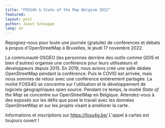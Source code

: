 ```yaml
---
title: "FOSS4G & State of the Map Belgium 2022"
featured:
layout: post
author: Joost Schouppe
lang: en
---
```


Rejoignez-nous pour toute une journée (gratuite) de conférences et débats à propos d'OpenStreetMap à Bruxelles, le jeudi 17 novembre 2022.

La communauté OSGEO (les personnes derrière des outils comme QGIS et bien d'autres) organise une conférence pour leurs utilisateurs et développeurs depuis 2015. En 2019, nous avions créé une salle dédiée OpenStreetMap pendant la conférence. Puis le COVID est arrivée, mais nous sommes de retour avec une conférence entièrement partagée. La moitié FOSS4G se concentre sur l'utilisation et le développement de logiciels géographiques open source. Pendant ce temps, la moitié *State of the Map* se concentre sur OpenStreetMap en Belgique. Attendez-vous à des exposés sur les défis que pose le travail avec les données OpenStreetMap et sur les projets visant à améliorer la carte.

Informations et inscriptions sur <https://foss4g.be/>
L'appel à cartes est toujours ouvert !
